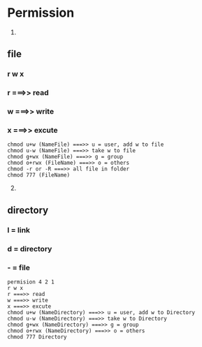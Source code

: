 # Permission

1.
## file
### r w x 
### r ===>> read
### w ===>> write
### x ===>> excute
    chmod u+w (NameFile) ===>> u = user, add w to file
    chmod u-w (NameFile) ===>> take w to file
    chmod g+wx (NameFile) ===>> g = group
    chmod o+rwx (FileName) ===>> o = others
    chmod -r or -R ===>> all file in folder
    chmod 777 (FileName)

2.
## directory
### l = link
### d = directory
### - = file
    permision 4 2 1
    r w x 
    r ===>> read
    w ===>> write
    x ===>> excute
    chmod u+w (NameDirectory) ===>> u = user, add w to Directory
    chmod u-w (NameDirectory) ===>> take w to Directory
    chmod g+wx (NameDirectory) ===>> g = group
    chmod o+rwx (NameDirectory) ===>> o = others
    chmod 777 Directory
















